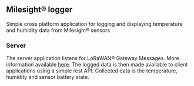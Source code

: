 ## Milesight® logger

Simple cross platform application for logging and displaying temperature and humidity data from Milesight® sensors 


### Server
The server application listens for LoRaWAN® Gateway Messages. More information available [here](https://docs.loriot.io/space/NMS/6032911/Gateway+Message). 
The logged data is then made available to client applications using a simple rest API. Collected data is the temperature, humidity and sensor battery state.
